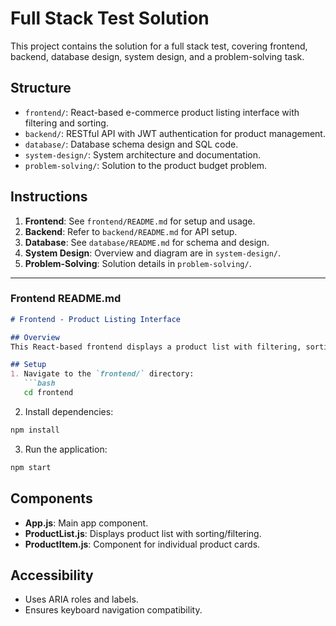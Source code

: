 # Full Stack Test Solution

This project contains the solution for a full stack test, covering frontend, backend, database design, system design, and a problem-solving task.

## Structure

- `frontend/`: React-based e-commerce product listing interface with filtering and sorting.
- `backend/`: RESTful API with JWT authentication for product management.
- `database/`: Database schema design and SQL code.
- `system-design/`: System architecture and documentation.
- `problem-solving/`: Solution to the product budget problem.

## Instructions

1. **Frontend**: See `frontend/README.md` for setup and usage.
2. **Backend**: Refer to `backend/README.md` for API setup.
3. **Database**: See `database/README.md` for schema and design.
4. **System Design**: Overview and diagram are in `system-design/`.
5. **Problem-Solving**: Solution details in `problem-solving/`.

---

### Frontend README.md

```markdown
# Frontend - Product Listing Interface

## Overview
This React-based frontend displays a product list with filtering, sorting, and responsive design. The interface is accessible with ARIA roles and keyboard navigation.

## Setup
1. Navigate to the `frontend/` directory:
   ```bash
   cd frontend
```

2. Install dependencies:
```bash
npm install
```

3. Run the application:
```bash
npm start
```

## Components
- **App.js**: Main app component.
- **ProductList.js**: Displays product list with sorting/filtering.
- **ProductItem.js**: Component for individual product cards.


## Accessibility
- Uses ARIA roles and labels.
- Ensures keyboard navigation compatibility.